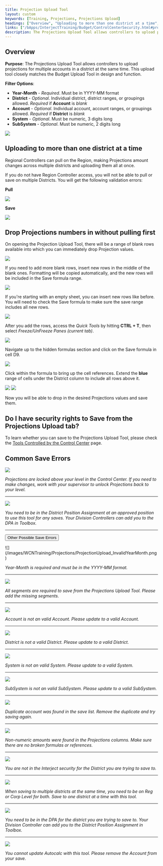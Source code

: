 ```yaml
---
title: Projection Upload Tool
layout: custom
keywords: [Training, Projections, Projections Upload]
headings: ["Overview", "Uploading to more than one district at a time", "Drop Projections numbers in without pulling first", "Do I have security rights to Save from the Projections Upload tab?", "Common Save Errors"]
links: ["/bApps/InterjectTraining/Budget/ControlCenterSecurity.html#projections-tools-and-the-control-center"]
description: The Projections Upload Tool allows controllers to upload projections for multiple accounts in a district at the same time. This upload tool closely matches the Budget Upload Tool in design and function.
---
```


## Overview

**Purpose**: The Projections Upload Tool allows controllers to upload projections for multiple accounts in a district at the same time. This upload tool closely matches the Budget Upload Tool in design and function.

**Filter Options**:

* **Year-Month** - *Required*. Must be in YYYY-MM format
* **District** - *Optional*. Individual district, district ranges, or groupings allowed. *Required* if **Account** is *blank*
* **Account** - *Optional*. Individual account, account ranges, or groupings allowed. *Required* if **District** is *blank*
* **System** - *Optional*. Must be numeric, 3 digits long
* **SubSystem** - *Optional*. Must be numeric, 2 digits long

![](/images/WCNTraining/Projections/ProjectionUpload_FullView.png)

## Uploading to more than one district at a time

Regional Controllers can pull on the Region, making Projections amount changes across multiple districts and uploading them all at once.

If you do not have Region Controller access, you will not be able to pull or save on multiple Districts. You will get the following validation errors:

**Pull**

![](/images/WCNTraining/Projections/ProjectionUpload_MultipleDistrictsPull.png)

**Save**

![](/images/WCNTraining/Projections/ProjectionUpload_MultipleDistrictsSave.png)

## Drop Projections numbers in without pulling first

On opening the Projection Upload Tool, there will be a range of blank rows available into which you can immediately drop Projection values. 

![](/images/WCNTraining/Projections/ProjectionUpload_BlankRowsDefault.png)

If you need to add more blank rows, insert new rows in the middle of the blank ones. Formatting will be copied automatically, and the new rows will be included in the Save formula range.

![](/images/WCNTraining/Projections/ProjectionUpload_InsertNewRowsMiddle.png)

If you're starting with an empty sheet, you can insert new rows like before. You will need to check the Save formula to make sure the save range includes all new rows.

![](/images/WCNTraining/Projections/ProjectionUpload_InsertNewRowsFromEmpty.png)

After you add the rows, access the *Quick Tools* by hitting **CTRL + T**, then select *Freeze/UnFreeze Panes (current tab)*.

![](/images/WCNTraining/Projections/ProjectionUpload_QuickTools.png)

Navigate up to the hidden formulas section and click on the Save formula in cell D9.

![](/images/WCNTraining/Projections/ProjectionUpload_SaveFormula.png)

Click within the formula to bring up the cell references. Extend the **blue** range of cells under the District column to include all rows above it.

![](/images/WCNTraining/Projections/ProjectionUpload_SmallSaveRange.png)
![](/images/WCNTraining/Projections/ProjectionUpload_BigSaveRange.png)

Now you will be able to drop in the desired Projections values and save them.

## Do I have security rights to Save from the Projections Upload tab?

To learn whether you can save to the Projections Upload Tool, please check the [Tools Controlled by the Control Center](/bApps/InterjectTraining/Budget/ControlCenterSecurity.html#projections-tools-and-the-control-center) page.

## Common Save Errors

![](/images/WCNTraining/Projections/ProjectionUpload_LockLevelError.png)

*Projections are locked above your level in the Control Center. If you need to make changes, work with your supervisor to unlock Projections back to your level.*

___
![](/images/WCNTraining/Projections/ProjectionUpload_DPAError.png)

*You need to be in the District Position Assignment at an approved position to use this tool for any saves. Your Division Controllers can add you to the DPA in Toolbox.*

___
<button class="collapsible">Other Possible Save Errors</button>
<div markdown="1" class="panel">
![](/images/WCNTraining/Projections/ProjectionUpload_InvalidYearMonth.png)

*Year-Month is required and must be in the YYYY-MM format.*
        
___
![](/images/WCNTraining/Projections/ProjectionUpload_IncompleteGLString.png)

*All segments are required to save from the Projections Upload Tool. Please add the missing segments.*

___
![](/images/WCNTraining/Projections/ProjectionUpload_InvalidAccount.png)

*Account is not an valid Account. Please update to a valid Account.*
        
___
![](/images/WCNTraining/Projections/ProjectionUpload_InvalidDistrict.png)

*District is not a valid District. Please update to a valid District.*

___
![](/images/WCNTraining/Projections/ProjectionUpload_InvalidSystem.png)

*System is not an valid System. Please update to a valid System.*
        
___
![](/images/WCNTraining/Projections/ProjectionUpload_InvalidSubSystem.png)

*SubSystem is not an valid SubSystem. Please update to a valid SubSystem.*

___
![](/images/WCNTraining/Projections/ProjectionUpload_DuplicateAccount.png)

*Duplicate account was found in the save list. Remove the duplicate and try saving again.*
        
___
![](/images/WCNTraining/Projections/ProjectionUpload_InvalidAmount.png)

*Non-numeric amounts were found in the Projections columns. Make sure there are no broken formulas or references.*

___
![](/images/WCNTraining/Projections/ProjectionUpload_DistrictNotinRightsRow.png)

*You are not in the Interject security for the District you are trying to save to.*

___
![](/images/WCNTraining/Projections/ProjectionUpload_RegCorpMultipleDistrictError.png)

*When saving to multiple districts at the same time, you need to be on Reg or Corp Level for both. Save to one district at a time with this tool.*
        
___
![](/images/WCNTraining/Projections/ProjectionUpload_NotinDPAforDistrict.png)

*You need to be in the DPA for the district you are trying to save to. Your Division Controller can add you to the District Position Assignment in Toolbox.*

___
![](/images/WCNTraining/Projections/ProjectionUpload_CannotUpdateAutocalcs.png)

*You cannot update Autocalc with this tool. Please remove the Account from your save.*
        
</div>
